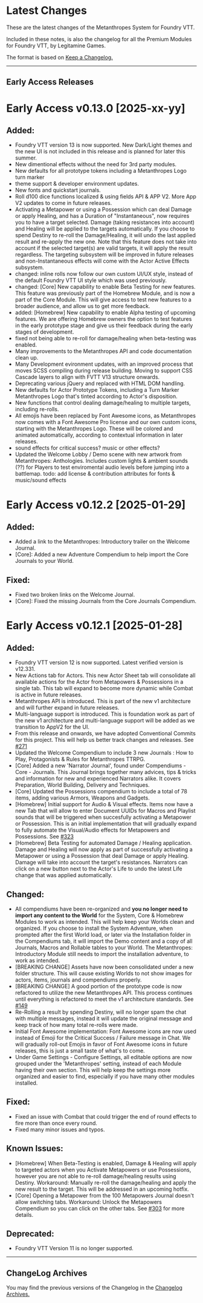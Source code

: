 # Latest Changes

These are the latest changes of the Metanthropes System for Foundry VTT.

Included in these notes, is also the changelog for all the Premium Modules for Foundry VTT, by Legitamine Games.

The format is based on [Keep a Changelog.](https://keepachangelog.com/en/1.1.0/)

---

## Early Access Releases

# Early Access v0.13.0 [2025-xx-yy]

## Added:
- Foundry VTT version 13 is now supported. New Dark/Light themes and the new UI is not included in this release and is planned for later this summer.
- New dimentional effects without the need for 3rd party modules.
- New defaults for all prototype tokens including a Metanthropes Logo turn marker
- theme support & developer environment updates.
- New fonts and quickstart journals.
- Roll d100 dice functions localized & using fields API & APP V2. More App V2 updates to come in future releases.
- Activating a Metapower or using a Possession which can deal Damage or apply Healing, and has a Duration of "Instantaneous", now requires you to have a target selected. Damage (taking resistances into account) and Healing will be applied to the targets automatically. If you choose to spend Destiny to re-roll the Damage/Healing, it will undo the last applied result and re-apply the new one. Note that this feature does not take into account if the selected target(s) are valid targets, it will apply the result regardless. The targeting subsystem will be improved in future releases and non-Instantaneous effects will come with the Actor Active Effects subsystem.
- changed: inline rolls now follow our own custom UI/UX style, instead of the default Foundry VTT UI style which was used previously.
- changed: [Core] New capability to enable Beta Testing for new features. This feature was previously part of the Homebrew Module, and is now a part of the Core Module. This will give access to test new features to a broader audience, and allow us to get more feedback.
- added: [Homebrew] New capability to enable Alpha testing of upcoming features. We are offering Homebrew owners the option to test features in the early prototype stage and give us their feedback during the early stages of development.
- fixed not being able to re-roll for damage/healing when beta-testing was enabled.
- Many improvements to the Metanthropes API and code documentation clean up.
- Many Development evironment updates, with an improved process that moves SCSS compiling during release building. Moving to support CSS Cascade layers to align with FVTT V13 structure onwards.
- Deprecating various jQuery and replaced with HTML DOM handling.
- New defaults for Actor Prototype Tokens, including a Turn Marker Metanthropes Logo that's tinted according to Actor's disposition.
- New functions that control dealing damage/healing to multiple targets, including re-rolls.
- All emojis have been replaced by Font Awesome icons, as Metanthropes now comes with a Font Awesome Pro license and our own custom icons, starting with the Metanthropes Logo. These will be colored and animated automatically, according to contextual information in later releases.
- sound effects for critical success? music or other effects?
- Updated the Welcome Lobby / Demo scene with new artwork from Metanthropes: Anthologies. Includes custom lights & ambient sounds (??) for Players to test enviromental audio levels before jumping into a battlemap.
todo: add license & contribution attributes for fonts & music/sound effects

# Early Access v0.12.2 [2025-01-29]

## Added:
- Added a link to the Metanthropes: Introductory trailer on the Welcome Journal.
- [Core]: Added a new Adventure Compendium to help import the Core Journals to your World.

## Fixed:
- Fixed two broken links on the Welcome Journal.
- [Core]: Fixed the missing Journals from the Core Journals Compendium.

# Early Access v0.12.1 [2025-01-28]

## Added:
- Foundry VTT version 12 is now supported. Latest verified version is v12.331.
- New Actions tab for Actors. This new Actor Sheet tab will consolidate all available actions for the Actor from Metapowers & Possessions in a single tab. This tab will expand to become more dynamic while Combat is active in future releases.
- Metanthropes API is introduced. This is part of the new v1 architecture and will further expand in future releases.
- Multi-language support is introduced. This is foundation work as part of the new v1 architecture and multi-language support will be added as we transition to AppV2 for the UI.
- From this release and onwards, we have adopted Conventional Commits for this project. This will help us better track changes and releases. See [#271](https://github.com/Legitamine/metanthropes/issues/271)
- Updated the Welcome Compendium to include 3 new Journals : How to Play, Protagonists & Rules for Metanthropes TTRPG.
- [Core] Added a new 'Narrator Journal', found under Compendiums - Core - Journals. This Journal brings together many advices, tips & tricks and information for new and experienced Narrators alike. It covers Preparation, World Building, Delivery and Techniques.
- [Core] Updated the Possessions compendium to include a total of 78 items, adding various Armors, Weapons and Gadgets.
- [Homebrew] Initial support for Audio & Visual effects. Items now have a new Tab that will allow to enter Document UUIDs for Macros and Playlist sounds that will be triggered when succesfully activating a Metapower or Possession. This is an initial implementation that will gradually expand to fully automate the Visual/Audio effects for Metapowers and Possessions. See [#323](https://github.com/Legitamine/metanthropes/issues/323)
- [Homebrew] Beta Testing for automated Damage / Healing application. Damage and Healing will now apply as part of successfully activating a Metapower or using a Possession that deal Damage or apply Healing. Damage will take into account the target's resistances. Narrators can click on a new button next to the Actor's Life to undo the latest Life change that was applied automatically.

## Changed:
- All compendiums have been re-organized and **you no longer need to import any content to the World** for the System, Core & Homebrew Modules to work as intended. This will help keep your Worlds clean and organized. If you choose to install the System Adventure, when prompted after the first World load, or later via the Installation folder in the Compendiums tab, it will import the Demo content and a copy of all Journals, Macros and Rollable tables to your World. The Metanthropes: Introductory Module still needs to import the installation adventure, to work as intended.
- [BREAKING CHANGE] Assets have now been consolidated under a new folder structure. This will cause existing Worlds to not show images for actors, items, journals and compendiums properly.
- [BREAKING CHANGE] A good portion of the prototype code is now refactored to utilize the new Metanthropes API. This process continues until everything is refactored to meet the v1 architecture standards. See [#149](https://github.com/Legitamine/metanthropes/issues/149)
- Re-Rolling a result by spending Destiny, will no longer spam the chat with multiple messages, instead it will update the original message and keep track of how many total re-rolls were made.
- Initial Font Awesome implementation: Font Awesome icons are now used instead of Emoji for the Critical Success / Failure message in Chat. We will gradually roll-out Emojis in favor of Font Awesome icons in future releases, this is just a small taste of what's to come.
- Under Game Settings - Configure Settings, all editable options are now grouped under the 'Metanthropes' setting, instead of each Module having their own section. This will help keep the settings more organized and easier to find, especially if you have many other modules installed.

## Fixed:
- Fixed an issue with Combat that could trigger the end of round effects to fire more than once every round.
- Fixed many minor issues and typos.

## Known Issues:
- [Homebrew] When Beta-Testing is enabled, Damage & Healing will apply to targeted actors when you Activate Metapowers or use Possessions, however you are not able to re-roll damage/healing results using Destiny. Workaround: Manually re-roll the damage/healing and apply the new result to the target. This will be addressed in an upcoming hotfix.
- [Core] Opening a Metapower from the 100 Metapowers Journal doesn't allow switching tabs. Workaround: Unlock the Metapowers Compendium so you can click on the other tabs. See [#303](https://github.com/Legitamine/metanthropes/issues/303) for more details.

## Deprecated:
- Foundry VTT Version 11 is no longer supported.

---
## ChangeLog Archives

You may find the previous versions of the Changelog in the [Changelog Archives.](https://github.com/Legitamine/metanthropes/blob/main/CHANGELOGARCHIVES.md)
